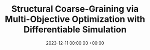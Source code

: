 ---
layout: post
title:  "Structural Coarse-Graining via Multi-Objective
Optimization with Differentiable Simulation"
date:   2023-12-11 00:00:00 +00:00
image:  images/2023-12-11-JCTC2023.png
categories: research
authors: "<strong>Zhenghao Wu*</strong>, Tianhang Zhou"
#subtitle: "CCD 2017"
venue: "ChemRxiv"
arxiv: https://chemrxiv.org/engage/chemrxiv/article-details/65782db2fd283d7904d288ba
---